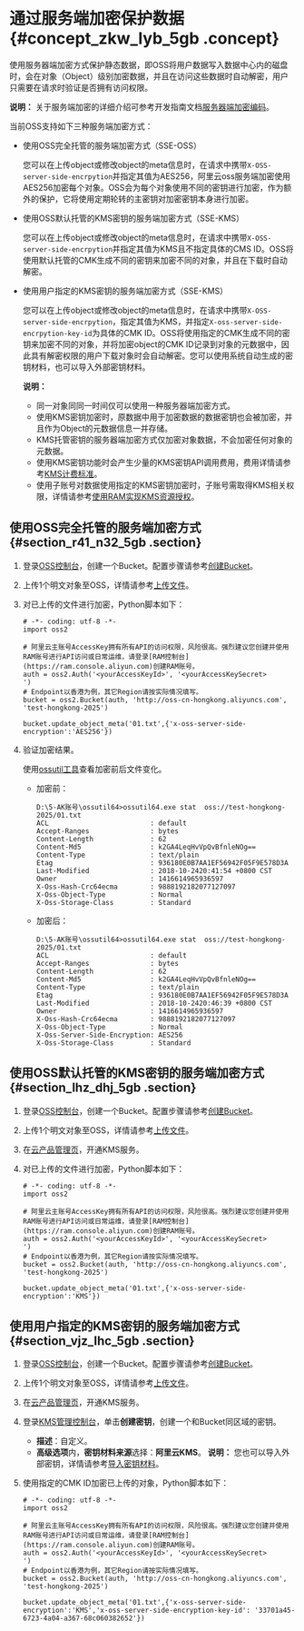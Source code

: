 # 通过服务端加密保护数据 {#concept_zkw_lyb_5gb .concept}

使用服务器端加密方式保护静态数据，即OSS将用户数据写入数据中心内的磁盘时，会在对象（Object）级别加密数据，并且在访问这些数据时自动解密，用户只需要在请求时验证是否拥有访问权限。

**说明：** 关于服务端加密的详细介绍可参考开发指南文档[服务器端加密编码](../../../../../cn.zh-CN/开发指南/数据加密/服务器端加密编码.md#)。

当前OSS支持如下三种服务端加密方式：

-   使用OSS完全托管的服务端加密方式（SSE-OSS）

    您可以在上传object或修改object的meta信息时，在请求中携带`X-OSS-server-side-encrpytion`并指定其值为AES256，阿里云oss服务端加密使用AES256加密每个对象。OSS会为每个对象使用不同的密钥进行加密，作为额外的保护，它将使用定期轮转的主密钥对加密密钥本身进行加密。

-   使用OSS默认托管的KMS密钥的服务端加密方式（SSE-KMS）

    您可以在上传object或修改object的meta信息时，在请求中携带`X-OSS-server-side-encrpytion`并指定其值为KMS且不指定具体的CMS ID。OSS将使用默认托管的CMK生成不同的密钥来加密不同的对象，并且在下载时自动解密。

-   使用用户指定的KMS密钥的服务端加密方式（SSE-KMS）

    您可以在上传object或修改object的meta信息时，在请求中携带`X-OSS-server-side-encrpytion`，指定其值为KMS，并指定`X-oss-server-side-encrpytion-key-id`为具体的CMK ID。OSS将使用指定的CMK生成不同的密钥来加密不同的对象，并将加密object的CMK ID记录到对象的元数据中，因此具有解密权限的用户下载对象时会自动解密。您可以使用系统自动生成的密钥材料，也可以导入外部密钥材料。

    **说明：** 

    -   同一对象同同一时间仅可以使用一种服务器端加密方式。
    -   使用KMS密钥加密时，原数据中用于加密数据的数据密钥也会被加密，并且作为Object的元数据信息一并存储。
    -   KMS托管密钥的服务器端加密方式仅加密对象数据，不会加密任何对象的元数据。
    -   使用KMS密钥功能时会产生少量的KMS密钥API调用费用，费用详情请参考[KMS计费标准](../../../../../cn.zh-CN/产品定价/计费方式.md#section_br1_k3j_kfb)。
    -   使用子账号对数据使用指定的KMS密钥加密时，子账号需取得KMS相关权限，详情请参考[使用RAM实现KMS资源授权](../../../../../cn.zh-CN/用户指南/使用RAM实现KMS资源授权.md#)。

## 使用OSS完全托管的服务端加密方式 {#section_r41_n32_5gb .section}

1.  登录[OSS控制台](https://home.console.aliyun.com/)，创建一个Bucket。配置步骤请参考[创建Bucket](../../../../../cn.zh-CN/控制台用户指南/管理存储空间/创建存储空间.md#)。
2.  上传1个明文对象至OSS，详情请参考[上传文件](../../../../../cn.zh-CN/控制台用户指南/管理文件/上传文件.md#)。
3.  对已上传的文件进行加密，Python脚本如下：

    ```
    # -*- coding: utf-8 -*-
    import oss2
    
    # 阿里云主账号AccessKey拥有所有API的访问权限，风险很高。强烈建议您创建并使用RAM账号进行API访问或日常运维，请登录[RAM控制台](https://ram.console.aliyun.com)创建RAM账号。
    auth = oss2.Auth('<yourAccessKeyId>', '<yourAccessKeySecret>
    ')
    # Endpoint以香港为例，其它Region请按实际情况填写。
    bucket = oss2.Bucket(auth, 'http://oss-cn-hongkong.aliyuncs.com', 'test-hongkong-2025')
    
    bucket.update_object_meta('01.txt',{'x-oss-server-side-encryption':'AES256'})
    ```

4.  验证加密结果。

    使用[ossutil工具](../../../../../cn.zh-CN/常用工具/命令行工具ossutil/快速开始.md#)查看加密前后文件变化。

    -   加密前：

        ```
        D:\5-AK账号\ossutil64>ossutil64.exe stat  oss://test-hongkong-2025/01.txt
        ACL                         : default
        Accept-Ranges               : bytes
        Content-Length              : 62
        Content-Md5                 : k2GA4LeqHvVpQvBfnleNOg==
        Content-Type                : text/plain
        Etag                        : 936180E0B7AA1EF56942F05F9E578D3A
        Last-Modified               : 2018-10-2420:41:54 +0800 CST
        Owner                       : 1416614965936597
        X-Oss-Hash-Crc64ecma        : 9888192182077127097
        X-Oss-Object-Type           : Normal
        X-Oss-Storage-Class         : Standard
        
        ```

    -   加密后：

        ```
        D:\5-AK账号\ossutil64>ossutil64.exe stat  oss://test-hongkong-2025/01.txt
        ACL                         : default
        Accept-Ranges               : bytes
        Content-Length              : 62
        Content-Md5                 : k2GA4LeqHvVpQvBfnleNOg==
        Content-Type                : text/plain
        Etag                        : 936180E0B7AA1EF56942F05F9E578D3A
        Last-Modified               : 2018-10-2420:46:39 +0800 CST
        Owner                       : 1416614965936597
        X-Oss-Hash-Crc64ecma        : 9888192182077127097
        X-Oss-Object-Type           : Normal
        X-Oss-Server-Side-Encryption: AES256
        X-Oss-Storage-Class         : Standard
        
        ```


## 使用OSS默认托管的KMS密钥的服务端加密方式 {#section_lhz_dhj_5gb .section}

1.  登录[OSS控制台](https://home.console.aliyun.com/)，创建一个Bucket。配置步骤请参考[创建Bucket](../../../../../cn.zh-CN/控制台用户指南/管理存储空间/创建存储空间.md#)。
2.  上传1个明文对象至OSS，详情请参考[上传文件](../../../../../cn.zh-CN/控制台用户指南/管理文件/上传文件.md#)。
3.  在[云产品管理页](https://common-buy.aliyun.com/?spm=a2c4g.11186623.2.12.32745439b1xb3c&commodityCode=kms#/open)，开通KMS服务。
4.  对已上传的文件进行加密，Python脚本如下：

    ```
    # -*- coding: utf-8 -*-
    import oss2
    
    # 阿里云主账号AccessKey拥有所有API的访问权限，风险很高。强烈建议您创建并使用RAM账号进行API访问或日常运维，请登录[RAM控制台](https://ram.console.aliyun.com)创建RAM账号。
    auth = oss2.Auth('<yourAccessKeyId>', '<yourAccessKeySecret>
    ')
    # Endpoint以香港为例，其它Region请按实际情况填写。
    bucket = oss2.Bucket(auth, 'http://oss-cn-hongkong.aliyuncs.com', 'test-hongkong-2025')
    
    bucket.update_object_meta('01.txt',{'x-oss-server-side-encryption':'KMS'})
    ```


## 使用用户指定的KMS密钥的服务端加密方式 {#section_vjz_lhc_5gb .section}

1.  登录[OSS控制台](https://home.console.aliyun.com/)，创建一个Bucket。配置步骤请参考[创建Bucket](../../../../../cn.zh-CN/控制台用户指南/管理存储空间/创建存储空间.md#)。
2.  上传1个明文对象至OSS，详情请参考[上传文件](../../../../../cn.zh-CN/控制台用户指南/管理文件/上传文件.md#)。
3.  在[云产品管理页](https://common-buy.aliyun.com/?spm=a2c4g.11186623.2.12.32745439b1xb3c&commodityCode=kms#/open)，开通KMS服务。
4.  登录[KMS管理控制台](https://kms.console.aliyun.com/)，单击**创建密钥**，创建一个和Bucket同区域的密钥。

    -   **描述**：自定义。
    -   **高级选项**内，**密钥材料来源**选择：**阿里云KMS**。
    **说明：** 您也可以导入外部密钥，详情请参考[导入密钥材料](../../../../../cn.zh-CN/用户指南/导入密钥材料.md#)。

5.  使用指定的CMK ID加密已上传的对象，Python脚本如下：

    ```
    # -*- coding: utf-8 -*-
    import oss2
    
    # 阿里云主账号AccessKey拥有所有API的访问权限，风险很高。强烈建议您创建并使用RAM账号进行API访问或日常运维，请登录[RAM控制台](https://ram.console.aliyun.com)创建RAM账号。
    auth = oss2.Auth('<yourAccessKeyId>', '<yourAccessKeySecret>
    ')
    # Endpoint以香港为例，其它Region请按实际情况填写。
    bucket = oss2.Bucket(auth, 'http://oss-cn-hongkong.aliyuncs.com', 'test-hongkong-2025')
    
    bucket.update_object_meta('01.txt',{'x-oss-server-side-encryption':'KMS','x-oss-server-side-encryption-key-id': '33701a45-6723-4a04-a367-68c060382652'})
    ```


